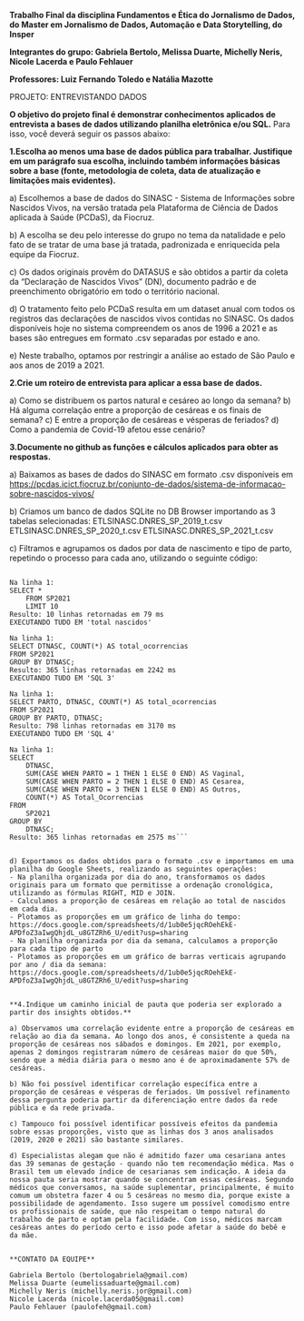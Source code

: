 **Trabalho Final da disciplina Fundamentos e Ética do Jornalismo de Dados, do Master em Jornalismo de Dados, Automação e Data Storytelling, do Insper**

**Integrantes do grupo: Gabriela Bertolo, Melissa Duarte, Michelly Neris, Nicole Lacerda e Paulo Fehlauer**

**Professores: Luiz Fernando Toledo e Natália Mazotte** 

PROJETO: ENTREVISTANDO DADOS 

**O objetivo do projeto final é demonstrar conhecimentos aplicados de entrevista a bases de dados utilizando planilha eletrônica e/ou SQL.** Para isso, você deverá seguir os passos abaixo:


**1.Escolha ao menos uma base de dados pública para trabalhar. Justifique em um parágrafo sua escolha, incluindo também informações básicas sobre a base (fonte, metodologia de coleta, data de atualização e limitações mais evidentes).**

a) Escolhemos a base de dados do SINASC - Sistema de Informações sobre Nascidos Vivos, na versão tratada pela Plataforma de Ciência de Dados aplicada à Saúde (PCDaS), da Fiocruz. 

b) A escolha se deu pelo interesse do grupo no tema da natalidade e pelo fato de se tratar de uma base já tratada, padronizada e enriquecida pela equipe da Fiocruz.

c) Os dados originais provêm do DATASUS e são obtidos a partir da coleta da “Declaração de Nascidos Vivos” (DN), documento padrão e de preenchimento obrigatório em todo o território nacional.

d) O tratamento feito pelo PCDaS resulta em um dataset anual com todos os registros das declarações de nascidos vivos contidas no SINASC. Os dados disponíveis hoje no sistema compreendem os anos de 1996 a 2021 e as bases são entregues em formato .csv separadas por estado e ano. 

e) Neste trabalho, optamos por restringir a análise ao estado de São Paulo e aos anos de 2019 a 2021.


**2.Crie um roteiro de entrevista para aplicar a essa base de dados.**

a) Como se distribuem os partos natural e cesáreo ao longo da semana?
b) Há alguma correlação entre a proporção de cesáreas e os finais de semana?
c) E entre a proporção de cesáreas e vésperas de feriados?
d) Como a pandemia de Covid-19 afetou esse cenário?


**3.Documente no github as funções e cálculos aplicados para obter as respostas.**

a) Baixamos as bases de dados do SINASC em formato .csv disponíveis em https://pcdas.icict.fiocruz.br/conjunto-de-dados/sistema-de-informacao-sobre-nascidos-vivos/

b) Criamos um banco de dados SQLite no DB Browser importando as 3 tabelas selecionadas:
ETLSINASC.DNRES_SP_2019_t.csv
ETLSINASC.DNRES_SP_2020_t.csv
ETLSINASC.DNRES_SP_2021_t.csv

c) Filtramos e agrupamos os dados por data de nascimento e tipo de parto, repetindo o processo para cada ano, utilizando o seguinte código:

```EXECUTANDO TUDO EM 'estrutura da tabela'

Na linha 1:
SELECT * 
	FROM SP2021
	LIMIT 10
Resulto: 10 linhas retornadas em 79 ms
EXECUTANDO TUDO EM 'total nascidos'

Na linha 1:
SELECT DTNASC, COUNT(*) AS total_ocorrencias
FROM SP2021
GROUP BY DTNASC;
Resulto: 365 linhas retornadas em 2242 ms
EXECUTANDO TUDO EM 'SQL 3'

Na linha 1:
SELECT PARTO, DTNASC, COUNT(*) AS total_ocorrencias
FROM SP2021
GROUP BY PARTO, DTNASC;
Resulto: 798 linhas retornadas em 3170 ms
EXECUTANDO TUDO EM 'SQL 4'

Na linha 1:
SELECT 
    DTNASC,
    SUM(CASE WHEN PARTO = 1 THEN 1 ELSE 0 END) AS Vaginal,
    SUM(CASE WHEN PARTO = 2 THEN 1 ELSE 0 END) AS Cesarea,
    SUM(CASE WHEN PARTO = 3 THEN 1 ELSE 0 END) AS Outros,
    COUNT(*) AS Total_Ocorrencias
FROM 
    SP2021
GROUP BY 
    DTNASC;
Resulto: 365 linhas retornadas em 2575 ms```


d) Exportamos os dados obtidos para o formato .csv e importamos em uma planilha do Google Sheets, realizando as seguintes operações:
- Na planilha organizada por dia do ano, transformamos os dados originais para um formato que permitisse a ordenação cronológica, utilizando as fórmulas RIGHT, MID e JOIN.
- Calculamos a proporção de cesáreas em relação ao total de nascidos em cada dia.
- Plotamos as proporções em um gráfico de linha do tempo: https://docs.google.com/spreadsheets/d/1ub0e5jqcROehEkE-APDfoZ3aIwgQhjdL_u8GTZRh6_U/edit?usp=sharing
- Na planilha organizada por dia da semana, calculamos a proporção para cada tipo de parto
- Plotamos as proporções em um gráfico de barras verticais agrupando por ano / dia da semana: https://docs.google.com/spreadsheets/d/1ub0e5jqcROehEkE-APDfoZ3aIwgQhjdL_u8GTZRh6_U/edit?usp=sharing


**4.Indique um caminho inicial de pauta que poderia ser explorado a partir dos insights obtidos.**

a) Observamos uma correlação evidente entre a proporção de cesáreas em relação ao dia da semana. Ao longo dos anos, é consistente a queda na proporção de cesáreas nos sábados e domingos. Em 2021, por exemplo, apenas 2 domingos registraram número de cesáreas maior do que 50%, sendo que a média diária para o mesmo ano é de aproximadamente 57% de cesáreas.

b) Não foi possível identificar correlação específica entre a proporção de cesáreas e vésperas de feriados. Um possível refinamento dessa pergunta poderia partir da diferenciação entre dados da rede pública e da rede privada.

c) Tampouco foi possível identificar possíveis efeitos da pandemia sobre essas proporções, visto que as linhas dos 3 anos analisados (2019, 2020 e 2021) são bastante similares.

d) Especialistas alegam que não é admitido fazer uma cesariana antes das 39 semanas de gestação - quando não tem recomendação médica. Mas o Brasil tem um elevado índice de cesarianas sem indicação. A ideia da nossa pauta seria mostrar quando se concentram essas cesáreas. Segundo médicos que conversamos, na saúde suplementar, principalmente, é muito comum um obstetra fazer 4 ou 5 cesáreas no mesmo dia, porque existe a possibilidade de agendamento. Isso sugere um possível comodismo entre os profissionais de saúde, que não respeitam o tempo natural do trabalho de parto e optam pela facilidade. Com isso, médicos marcam cesáreas antes do período certo e isso pode afetar a saúde do bebê e da mãe.


**CONTATO DA EQUIPE**

Gabriela Bertolo (bertologabriela@gmail.com)
Melissa Duarte (eumelissaduarte@gmail.com)
Michelly Neris (michelly.neris.jor@gmail.com)
Nicole Lacerda (nicole.lacerda05@gmail.com)
Paulo Fehlauer (paulofeh@gmail.com)

